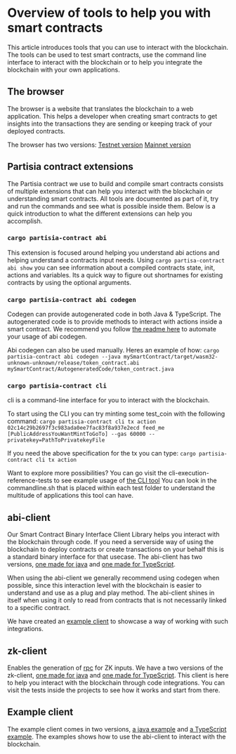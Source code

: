 # Overview of tools to help you with smart contracts

This article introduces tools that you can use to interact with the blockchain. The tools can be used
to test smart contracts, use the command line interface to interact with the blockchain or
to help you integrate the blockchain with your own applications.

## The browser
The browser is a website that translates the blockchain to a web application. This helps a developer when creating smart contracts to get insights into the transactions they are sending or keeping track of your deployed contracts. 

The browser has two versions: 
[Testnet version](https://browser.testnet.partisiablockchain.com)
[Mainnet version](https://browser.partisiablockchain.com)

## Partisia contract extensions

The Partisia contract we use to build and compile smart contracts consists of multiple extensions that can help you
interact with the blockchain or understanding smart contracts. All tools are documented as part of it, try and run the
commands and see what is possible inside them. Below is a quick introduction to what the different extensions can help
you accomplish.

### `cargo partisia-contract abi`

This extension is focused around helping you understand abi actions and helping understand a contracts input needs.
Using `cargo partisa-contract abi show` you can see information about a compiled contracts state, init, actions and
variables. Its a quick way to figure out shortnames for existing contracts by using the optional arguments.

### `cargo partisia-contract abi codegen`

Codegen can provide autogenerated code in both Java & TypeScript. The autogenerated code is to provide methods to
interact with actions inside a smart contract. We recommend you
follow [the readme here](https://gitlab.com/secata/pbc/language/abi/abi-client/-/tree/main/maven-plugin?ref_type=heads)
to automate your usage of abi codegen.

Abi codegen can also be used manually. Heres an example of how:
`cargo partisia-contract abi codegen --java mySmartContract/target/wasm32-unknown-unknown/release/token_contract.abi mySmartContract/AutogeneratedCode/token_contract.java`

### `cargo partisia-contract cli`

cli is a command-line interface for you to interact with the blockchain.

To start using the CLI you can try minting some test_coin with the following command:
`cargo partisia-contract cli tx action 02c14c29b2697f3c983ada0ee7fac83f8a937e2ecd feed_me [PublicAddressYouWantMintToGoTo] --gas 60000 --privatekey=PathToPrivatekeyFile`

If you need the above specification for the tx you can type: `cargo partisia-contract cli tx action`

Want to explore more possibilities? You can go visit the cli-execution-reference-tests to see example usage
of [the CLI tool](https://gitlab.com/partisiablockchain/language/partisia-cli/-/tree/main/src/test/resources/cli-execution-reference-tests?ref_type=heads)
You can look in the commandline.sh that is placed within each test folder to understand the multitude of applications
this tool can have.

## abi-client

Our Smart Contract Binary Interface Client Library helps you interact with the blockchain through code. If you need a
serverside way of using the blockchain to deploy contracts or create transactions on your behalf this is a standard
binary interface for that usecase. The abi-client has two
versions, [one made for java](https://gitlab.com/partisiablockchain/language/abi/abi-client/-/tree/main?ref_type=heads)
and [one made for TypeScript](https://gitlab.com/partisiablockchain/language/abi/abi-client-ts).

When using the abi-client we generally recommend using codegen when possible, since this interaction level with the
blockchain is easier to understand and use as a plug and play method. The abi-client shines in itself when using it only
to read from contracts that is not necessarily linked to a specific contract.

We have created an [example client](#example-client) to showcase a way of working with such integrations.

## zk-client

Enables the generation
of [rpc](https://partisiablockchain.gitlab.io/documentation/smart-contracts/smart-contract-binary-formats.html#rpc-binary-format)
for ZK inputs. We have a two versions of the
zk-client, [one made for java](https://gitlab.com/partisiablockchain/language/abi/zk-client/)
and [one made for TypeScript](https://gitlab.com/partisiablockchain/language/abi/zk-client-ts). This client is here to
help you interact with the blockchain through code integrations. You can visit the tests inside the projects to see how
it works and start from there.

## Example client

The example client comes in two versions, [a java example](https://gitlab.com/secata/pbc/language/example-client)
and [a TypeScript example](https://gitlab.com/secata/pbc/language/example-web-client). The examples shows how to use the
abi-client to interact with the blockchain. 
